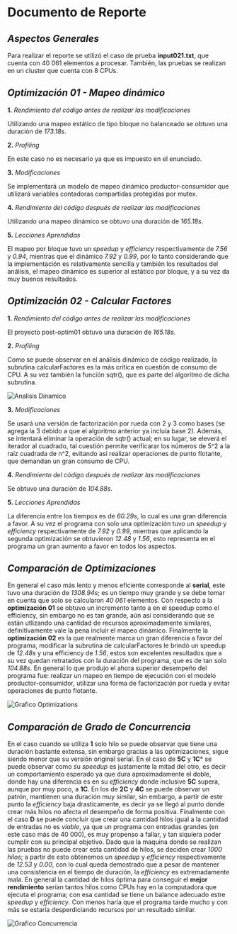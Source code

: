 # Documento de Reporte
## _Aspectos Generales_
Para realizar el reporte se utilizó el caso de prueba **input021.txt**, que cuenta con 40 061 elementos a procesar. También, las pruebas se realizan en un cluster que cuenta con 8 CPUs.

## _Optimización 01 - Mapeo dinámico_

**1.** _Rendimiento del código antes de realizar las modificaciones_

Utilizando una mapeo estático de tipo bloque no balanceado se obtuvo una duración de _173.18s_.

**2.** _Profiling_

En este caso no es necesario ya que es impuesto en el enunciado.

**3.** _Modificaciones_

Se implementará un modelo de mapeo dinámico productor-consumidor que utilizará variables contadoras compartidas protegidas por mutex.

**4.** _Rendimiento del código después de realizar las modificaciones_

Utilizando una mapeo dinámico se obtuvo una duración de _165.18s_.

**5.** _Lecciones Aprendidas_

 El mapeo por bloque tuvo un *speedup* y _efficiency_ respectivamente de _7.56_ y _0.94_, mientras que el dinámico _7.92_ y _0.99_, por lo tanto considerando que la implementación es relativamente sencilla y también los resultados del análisis, el mapeo dinámico es superior al estático por bloque, y a su vez da muy buenos resultados.

 ## _Optimización 02 - Calcular Factores_

**1.** _Rendimiento del código antes de realizar las modificaciones_

El proyecto post-optim01 obtuvo una duración de _165.18s_.

**2.** _Profiling_

Como se puede observar en el análisis dinámico de código realizado, la subrutina calcularFactores es la más crítica en cuestión de consumo de CPU. A su vez también la función sqtr(), que es parte del algoritmo de dicha subrutina.

![Analisis Dinamico](https://github.com/JosueRR/ppc21b-04-josue_retana/blob/master/Tareas/Tarea03/primefact_optimization/report/analisis_dinamico.png)

**3.** _Modificaciones_

Se usará una versión de factorización por rueda con 2 y 3 como bases (se agrega la 3 debido a que el algoritmo anterior ya incluía base 2). Además, se intentará eliminar la operación de sqtr() actual; en su lugar, se eleverá el iterador al cuadrado, tal cuestión permite verificarar los números de 5^2 a la raíz cuadrada de n^2, evitando así realizar operaciones de punto flotante, que demandan un gran consumo de CPU.

**4.** _Rendimiento del código después de realizar las modificaciones_

Se obtuvo una duración de _104.88s_.

**5.** _Lecciones Aprendidas_

La diferencia entre los tiempos es de _60.29s_, lo cual es una gran diferencia a favor. A su vez el programa con solo una optimización tuvo un *speedup* y _efficiency_ respectivamente de _7.92_ y _0.99_, mientras que aplicando la segunda optimización se obtuvieron _12.48_ y _1.56_, esto representa en el programa un gran aumento a favor en todos los aspectos.

## _Comparación de Optimizaciones_

En general el caso más lento y menos eficiente corresponde al **serial**, este tuvo una duración de _1308.94s_; es un tiempo muy grande y se debe tomar en cuenta que solo se calcularon _40 061_ elementos. Con respecto a la **optimización 01** se obtuvo un incremento tanto a en el speedup como el efficiency, sin embargo no es tan grande, aún así considerando que se están utlizando una cantidad de recursos aproximadamente similares, definitivamente vale la pena incluir el mapeo dinámico. Finalmente la **optimización 02** es la que realmente marca un gran diferencia a favor del programa, modificar la subrutina de calcularFactores le brindó un speedup de _12.48s_ y una efficiency de _1.56_, estos son excelentes resultados que a su vez quedan retratados con la duración del programa, que es de tan solo _104.88s_. En general lo que produjo el ahora superior desempeño del programa fue: realizar un mapeo en tiempo de ejecución con el modelo productor-consumidor, utilizar una forma de factorización por rueda y evitar operaciones de punto flotante.

![Grafico Optimizations](https://github.com/JosueRR/ppc21b-04-josue_retana/blob/master/Tareas/Tarea03/primefact_optimization/report/grafico_optimization.png)

## _Comparación de Grado de Concurrencia_

En el caso cuando se utiliza **1** solo hilo se puede observar que tiene una duración bastante extensa, sin embargo gracias a las optimizaciones, sigue siendo menor que su versión original serial. En el caso de **5C** y **1C*** se puede observar como su *speedup* es justamente la mitad del otro, es decir un comportamiento esperado ya que dura aproximadamente el doble, donde hay una diferencia es en su _efficiency_ donde inclusive **5C** supera, aunque por muy poco, a **1C**. En los de **2C** y **4C** se puede observar un patrón, mantienen una duración muy similar, sin embargo, a partir de este punto la _efficiency_ baja drasticamente, es decir ya se llegó al punto donde crear más hilos no afecta el desempeño de forma positiva. Finalmente con el caso **D** se puede concluir que crear una cantidad hilos igual a la cantidad de entradas no es _víable_, ya que un programa con entradas grandes (en este caso más de 40 000), es muy propenso a fallar, y tan siquiera poder cumplir con su principal objetivo. Dado que la maquina donde se realizan las pruebas no puede crear esta cantidad de hilos, se deciden crear _1000 hilos_; a partir de esto obtenemos un _speedup_ y _efficiency_ respectivamente de _12.53_ y _0.00_, con lo cual queda demostrado que a pesar de mantener una consistencia en el tiempo de duración, la _efficiency_ es extremadamente mala. En general la cantidad de hilos óptima para conseguir el **mejor rendimiento** serían tantos hilos como CPUs hay en la computadora que ejecuta el programa; con esa cantidad se tiene un balance adecuado estre _speedup_ y _efficiency_. Con menos haría que el programa tarde mucho y con más se estaría desperdiciando recursos por un resultado similar.

![Grafico Concurrencia](https://github.com/JosueRR/ppc21b-04-josue_retana/blob/master/Tareas/Tarea03/primefact_optimization/report/grafico_concurrency_level.jpeg)
